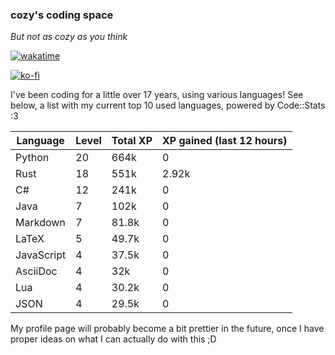 ### cozy's coding space
*But not as cozy as you think*

[![wakatime](https://wakatime.com/badge/user/c0ba07bb-3421-41be-bd1a-d611e670f250.svg)](https://wakatime.com/@c0ba07bb-3421-41be-bd1a-d611e670f250)

[![ko-fi](https://ko-fi.com/img/githubbutton_sm.svg)](https://ko-fi.com/J3J75ITL4)

I've been coding for a little over 17 years, using various languages! See below, a list with my current top 10 used languages, powered by Code::Stats :3
    
| Language | Level | Total XP | XP gained (last 12 hours) |
| --- | --- | --- | --- |
| Python | 20 | 664k | 0 |
| Rust | 18 | 551k | 2.92k |
| C# | 12 | 241k | 0 |
| Java | 7 | 102k | 0 |
| Markdown | 7 | 81.8k | 0 |
| LaTeX | 5 | 49.7k | 0 |
| JavaScript | 4 | 37.5k | 0 |
| AsciiDoc | 4 | 32k | 0 |
| Lua | 4 | 30.2k | 0 |
| JSON | 4 | 29.5k | 0 |
    
My profile page will probably become a bit prettier in the future, once I have proper ideas on what I can actually do with this ;D